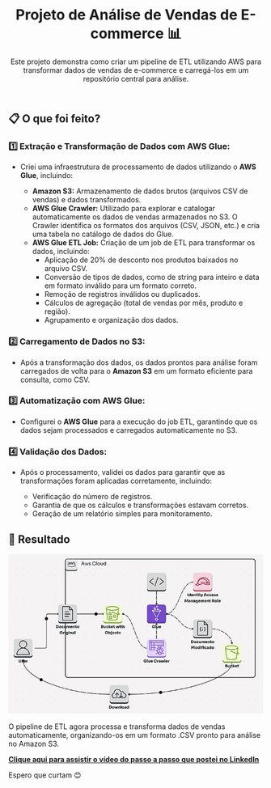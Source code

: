 <!DOCTYPE html>
<html lang="en">
<head>
  <meta charset="UTF-8">
  <meta name="viewport" content="width=device-width, initial-scale=1.0">
</head>
<body>
  <div class="container">
    <header>
      <h1>Projeto de Análise de Vendas de E-commerce 📊</h1>
      <p class="subtitle">Este projeto demonstra como criar um pipeline de ETL utilizando AWS para transformar dados de vendas de e-commerce e carregá-los em um repositório central para análise.</p>
    </header>
    <section>
      <h2>📋 O que foi feito?</h2>
      <h3>1️⃣ Extração e Transformação de Dados com AWS Glue:</h3>
      <ul>
        <li>Criei uma infraestrutura de processamento de dados utilizando o <strong>AWS Glue</strong>, incluindo:</li>
        <ul>
          <li><strong>Amazon S3:</strong> Armazenamento de dados brutos (arquivos CSV de vendas) e dados transformados.</li>
          <li><strong>AWS Glue Crawler:</strong> Utilizado para explorar e catalogar automaticamente os dados de vendas armazenados no S3. O Crawler identifica os formatos dos arquivos (CSV, JSON, etc.) e cria uma tabela no catálogo de dados do Glue.</li>
          <li><strong>AWS Glue ETL Job:</strong> Criação de um job de ETL para transformar os dados, incluindo:
            <ul>
              <li>Aplicação de 20% de desconto nos produtos baixados no arquivo CSV.</li>
              <li>Conversão de tipos de dados, como de string para inteiro e data em formato inválido para um formato correto.</li>
              <li>Remoção de registros inválidos ou duplicados.</li>
              <li>Cálculos de agregação (total de vendas por mês, produto e região).</li>
              <li>Agrupamento e organização dos dados.</li>
          </ul>
        </ul>
      </ul>
      <h3>2️⃣ Carregamento de Dados no S3:</h3>
      <ul>
        <li>Após a transformação dos dados, os dados prontos para análise foram carregados de volta para o <strong>Amazon S3</strong> em um formato eficiente para consulta, como CSV.</li>
      </ul>
      <h3>3️⃣ Automatização com AWS Glue:</h3>
      <ul>
        <li>Configurei o <strong>AWS Glue</strong> para a execução do job ETL, garantindo que os dados sejam processados e carregados automaticamente no S3.</li>
      </ul>
      <h3>4️⃣ Validação dos Dados:</h3>
      <ul>
        <li>Após o processamento, validei os dados para garantir que as transformações foram aplicadas corretamente, incluindo:</li>
        <ul>
          <li>Verificação do número de registros.</li>
          <li>Garantia de que os cálculos e transformações estavam corretos.</li>
          <li>Geração de um relatório simples para monitoramento.</li>
        </ul>
    </section>
    <footer>
      <h2>🚀 Resultado</h2>
      <img src="Glue-S3.gif" alt="Fluxo de análise Glue"
      <p>
      </p>
      <p>
      <p>O pipeline de ETL agora processa e transforma dados de vendas automaticamente, organizando-os em um formato .CSV pronto para análise no Amazon S3.</p>
      <strong><a href=""_blank">Clique aqui para assistir o vídeo do passo a passo que postei no LinkedIn</a></strong>
      <p>
      </p>
      <p>Espero que curtam 😊</p>
    </footer>
  </div>
</body>
</html>
